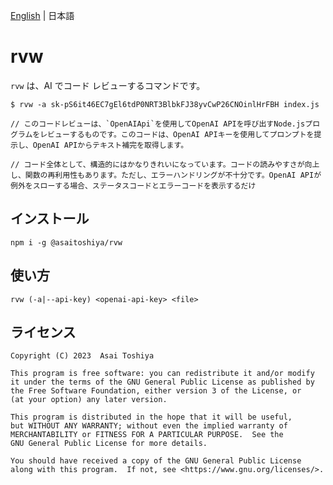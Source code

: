 [English](./README.md) | 日本語

# rvw

`rvw` は、AI でコード レビューするコマンドです。

```
$ rvw -a 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 index.js

// このコードレビューは、`OpenAIApi`を使用してOpenAI APIを呼び出すNode.jsプログラムをレビューするものです。このコードは、OpenAI APIキーを使用してプロンプトを提示し、OpenAI APIからテキスト補完を取得します。

// コード全体として、構造的にはかなりきれいになっています。コードの読みやすさが向上し、関数の再利用性もあります。ただし、エラーハンドリングが不十分です。OpenAI APIが例外をスローする場合、ステータスコードとエラーコードを表示するだけ

```

## インストール

```
npm i -g @asaitoshiya/rvw
```

## 使い方

```
rvw (-a|--api-key) <openai-api-key> <file>
```

## ライセンス

    Copyright (C) 2023  Asai Toshiya

    This program is free software: you can redistribute it and/or modify
    it under the terms of the GNU General Public License as published by
    the Free Software Foundation, either version 3 of the License, or
    (at your option) any later version.

    This program is distributed in the hope that it will be useful,
    but WITHOUT ANY WARRANTY; without even the implied warranty of
    MERCHANTABILITY or FITNESS FOR A PARTICULAR PURPOSE.  See the
    GNU General Public License for more details.

    You should have received a copy of the GNU General Public License
    along with this program.  If not, see <https://www.gnu.org/licenses/>.
